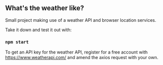 ## What's the weather like?

Small project making use of a weather API and browser location services.

Take it down and test it out with:

### `npm start`

To get an API key for the weather API, register for a free account with https://www.weatherapi.com/ and amend the axios request with your own.